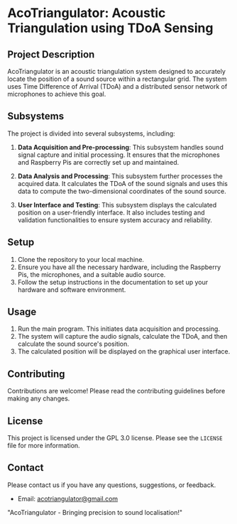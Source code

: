 
# AcoTriangulator: Acoustic Triangulation using TDoA Sensing

## Project Description
AcoTriangulator is an acoustic triangulation system designed to accurately locate the position of a sound source within a rectangular grid. The system uses Time Difference of Arrival (TDoA) and a distributed sensor network of microphones to achieve this goal.

## Subsystems
The project is divided into several subsystems, including:

1. **Data Acquisition and Pre-processing**: 
This subsystem handles sound signal capture and initial processing. It ensures that the microphones and Raspberry Pis are correctly set up and maintained.

2. **Data Analysis and Processing**: 
This subsystem further processes the acquired data. It calculates the TDoA of the sound signals and uses this data to compute the two-dimensional coordinates of the sound source.

3. **User Interface and Testing**: 
This subsystem displays the calculated position on a user-friendly interface. It also includes testing and validation functionalities to ensure system accuracy and reliability.

## Setup
1. Clone the repository to your local machine.
2. Ensure you have all the necessary hardware, including the Raspberry Pis, the microphones, and a suitable audio source.
3. Follow the setup instructions in the documentation to set up your hardware and software environment.

## Usage
1. Run the main program. This initiates data acquisition and processing.
2. The system will capture the audio signals, calculate the TDoA, and then calculate the sound source's position.
3. The calculated position will be displayed on the graphical user interface.

## Contributing
Contributions are welcome! Please read the contributing guidelines before making any changes.

## License
This project is licensed under the GPL 3.0 license. Please see the `LICENSE` file for more information.

## Contact
Please contact us if you have any questions, suggestions, or feedback.
- Email: acotriangulator@gmail.com

"AcoTriangulator - Bringing precision to sound localisation!"
